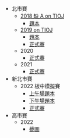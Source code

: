 -   北市賽
    -   [2018 缺 A on TIOJ](https://tioj.ck.tp.edu.tw/problems/tag/2018-%E5%8C%97%E5%B8%82%E8%B3%BD)
        -   [題本](https://sorahisa-rank.github.io/nhspc-reg/tpe2018/problems.pdf)
    -   [2019 on TIOJ](https://tioj.ck.tp.edu.tw/problems/tag/2019-%E5%8C%97%E5%B8%82%E8%B3%BD)
        -   [題本](https://sorahisa-rank.github.io/nhspc-reg/tpe2019/problems.pdf)
        -   [正式賽](https://sorahisa-rank.github.io/nhspc-reg/tpe2019/ranking/)
    -   2020
        -   [正式賽](https://sorahisa-rank.github.io/nhspc-reg/tpe2020/ranking/)
    -   2021
        -   [正式賽](https://sorahisa-rank.github.io/nhspc-reg/tpe2021/ranking/)
-   新北市賽
    -   2022 板中模擬賽
        -   [上午場題本](https://sorahisa-rank.github.io/nhspc-reg/ntpe2022-sim/problems-1.pdf)
        -   [下午場題本](https://sorahisa-rank.github.io/nhspc-reg/ntpe2022-sim/problems-2.pdf)
        -   [正式賽](https://sorahisa-rank.github.io/nhspc-reg/ntpe2022-sim/ranking/)
-   高市賽
    -   2022
        -   [截圖](https://sorahisa-rank.github.io/nhspc-reg/kh2022/ranking.png)